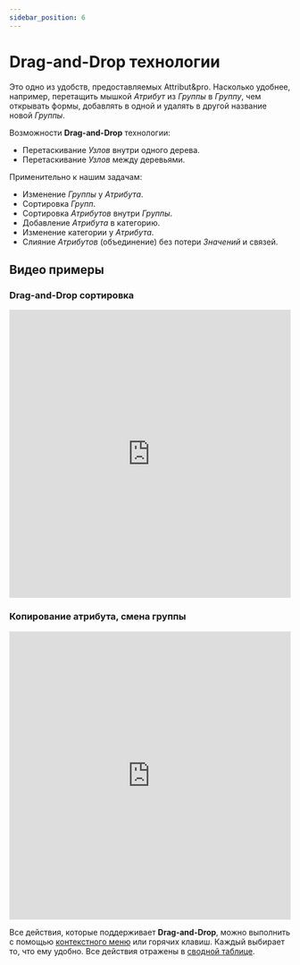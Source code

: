 ```yaml
---
sidebar_position: 6
---
```


# Drag-and-Drop технологии

Это одно из удобств, предоставляемых Attribut&pro. Насколько удобнее, например, перетащить мышкой *Атрибут* из *Группы* в *Группу*, чем открывать формы, добавлять в одной и удалять в другой название новой *Группы*.  

Возможности **Drag-and-Drop** технологии:  

- Перетаскивание *Узлов* внутри одного дерева.  
- Перетаскивание *Узлов* между деревьями.  

Применительно к нашим задачам:  

- Изменение *Группы* у *Атрибута*.  
- Сортировка *Групп*.  
- Сортировка *Атрибутов* внутри *Группы*.  
- Добавление *Атрибута* в категорию.  
- Изменение категории у *Атрибута*.  
- Слияние *Атрибутов* (объединение) без потери *Значений* и связей.  

## Видео примеры

### Drag-and-Drop сортировка

<iframe width="100%" height="515" src="https://www.youtube.com/embed/UQASi1MuLWc" title="YouTube video player" frameborder="0" allow="accelerometer; autoplay; clipboard-write; encrypted-media; gyroscope; picture-in-picture" allowfullscreen></iframe>

### Копирование атрибута, смена группы

<iframe width="100%" height="515" src="https://www.youtube.com/embed/q6OkGi1EM2s" title="YouTube video player" frameborder="0" allow="accelerometer; autoplay; clipboard-write; encrypted-media; gyroscope; picture-in-picture" allowfullscreen></iframe>

Все действия, которые поддерживает **Drag-and-Drop**, можно выполнить с помощью [контекстного меню](/module-features/context-menu.md) или горячих клавиш. Каждый выбирает то, что ему удобно. Все действия отражены в [сводной таблице](/module-features/summary-table.md).
